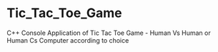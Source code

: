 # Tic_Tac_Toe_Game
C++ Console Application of Tic Tac Toe Game - Human Vs Human or Human Cs Computer according to choice
